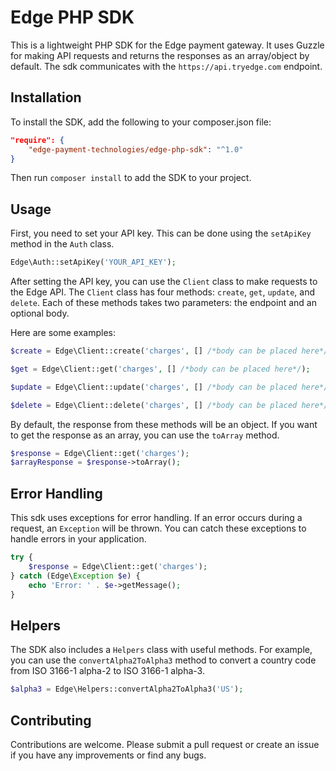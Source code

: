 # Edge PHP SDK

This is a lightweight PHP SDK for the Edge payment gateway. It uses Guzzle for making API requests and returns the responses as an array/object by default. The sdk communicates with the `https://api.tryedge.com` endpoint.

## Installation

To install the SDK, add the following to your composer.json file:

```json
"require": {
    "edge-payment-technologies/edge-php-sdk": "^1.0"
}
```

Then run `composer install` to add the SDK to your project.

## Usage

First, you need to set your API key. This can be done using the `setApiKey` method in the `Auth` class.

```php
Edge\Auth::setApiKey('YOUR_API_KEY');
```

After setting the API key, you can use the `Client` class to make requests to the Edge API. The `Client` class has four methods: `create`, `get`, `update`, and `delete`. Each of these methods takes two parameters: the endpoint and an optional body.

Here are some examples:

```php
$create = Edge\Client::create('charges', [] /*body can be placed here*/);

$get = Edge\Client::get('charges', [] /*body can be placed here*/);

$update = Edge\Client::update('charges', [] /*body can be placed here*/);

$delete = Edge\Client::delete('charges', [] /*body can be placed here*/);
```

By default, the response from these methods will be an object. If you want to get the response as an array, you can use the `toArray` method.

```php
$response = Edge\Client::get('charges');
$arrayResponse = $response->toArray();
```

## Error Handling

This sdk uses exceptions for error handling. If an error occurs during a request, an `Exception` will be thrown. You can catch these exceptions to handle errors in your application.

```php
try {
    $response = Edge\Client::get('charges');
} catch (Edge\Exception $e) {
    echo 'Error: ' . $e->getMessage();
}
```

## Helpers

The SDK also includes a `Helpers` class with useful methods. For example, you can use the `convertAlpha2ToAlpha3` method to convert a country code from ISO 3166-1 alpha-2 to ISO 3166-1 alpha-3.

```php
$alpha3 = Edge\Helpers::convertAlpha2ToAlpha3('US');
```

## Contributing

Contributions are welcome. Please submit a pull request or create an issue if you have any improvements or find any bugs.
